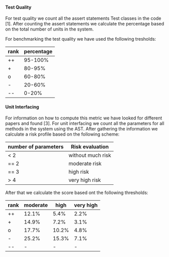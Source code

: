#### Test Quality
For test quality we count all the assert statements Test classes in the code \[1\].
After counting the assert statements we calculate the percentage based on the total number of units in the system.

For benchmarking the test quality we have used the following tresholds:

| rank | percentage |
|------|------------|
| ++   |   95-100%  |
| +    |   80-95%   |
| o    |   60-80%   |
| -    |   20-60%   |
| --   |   0-20%    |

#### Unit Interfacing
For information on how to compute this metric we have looked for different papers and found \[3\].
For unit interfacing we count all the parameters for all methods in the system using the AST.
After gathering the information we calculate a risk profile based on the following scheme:


| number of parameters      | Risk evaluation              |
|---------------------------|------------------------------|
| <  2 						          | without much risk    |
| == 2                      | moderate risk  |
| == 3                      | high risk           |
| >  4                      | very high risk   |

After that we calculate the score based ont the following thresholds:

| rank | moderate | high   | very high |
|------|----------|--------|-----------|
| ++   |   12.1%  |  5.4%  |   2.2%    |
| +    |   14.9%  |  7.2%  |   3.1%    |
| o    |   17.7%  | 10.2%  |   4.8%    |
| -    |   25.2%  | 15.3%  |   7.1%    |
| --   |    -     |   -    |   -       |

